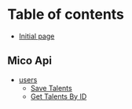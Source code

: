 # Table of contents

* [Initial page](README.md)

## Mico Api <a id="api"></a>

* [users](api/users/README.md)
  * [Save Talents](api/users/save-talents.md)
  * [Get Talents By ID](api/users/untitled.md)

